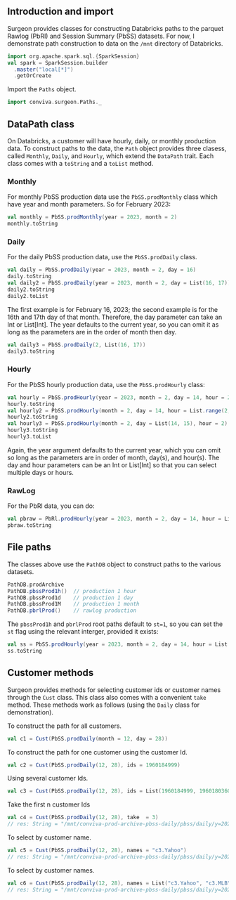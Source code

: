 ## Introduction and import

Surgeon provides classes for constructing Databricks paths to the parquet Rawlog (PbRl) and
Session Summary (PbSS) datasets. For now, I demonstrate path construction to data on  the `/mnt`  directory of Databricks.

```scala mdoc
import org.apache.spark.sql.{SparkSession}
val spark = SparkSession.builder
  .master("local[*]")
  .getOrCreate
```

Import the `Paths` object. 

```scala mdoc 
import conviva.surgeon.Paths._
```

## DataPath class

On Databricks, a customer will have hourly, daily, or monthly production data.
To construct paths to the data, the `Path` object provides three clasess,
called `Monthly`, `Daily`, and `Hourly`, which extend the `DataPath` trait. Each class comes with a `toString` and a `toList` method.

### Monthly 
For monthly PbSS production data use the `PbSS.prodMonthly` class which have year and month parameters.   So for February 2023:

```scala mdoc
val monthly = PbSS.prodMonthly(year = 2023, month = 2)
monthly.toString
```

### Daily
For the daily PbSS production data, use the `PbSS.prodDaily` class. 

```scala mdoc 
val daily = PbSS.prodDaily(year = 2023, month = 2, day = 16)
daily.toString
val daily2 = PbSS.prodDaily(year = 2023, month = 2, day = List(16, 17))
daily2.toString
daily2.toList
```

The first example is for February 16, 2023; the second example is for the 16th
and 17th day of that month.  Therefore, the day parameter can take an Int or
List[Int]. The year defaults to the current year, so you can omit it as long as
the parameters are in the order of month then day.

```scala mdoc
val daily3 = PbSS.prodDaily(2, List(16, 17))
daily3.toString
```

### Hourly

For the PbSS hourly production data, use the `PbSS.prodHourly` class:

```scala mdoc 
val hourly = PbSS.prodHourly(year = 2023, month = 2, day = 14, hour = 2)
hourly.toString
val hourly2 = PbSS.prodHourly(month = 2, day = 14, hour = List.range(2, 10))
hourly2.toString
val hourly3 = PbSS.prodHourly(month = 2, day = List(14, 15), hour = 2)
hourly3.toString
hourly3.toList
```
Again, the year argument defaults to the current year, which you can omit so
long as the parameters are in order of month, day(s), and hour(s). The day and hour parameters
can be an Int or List[Int] so that you can select multiple days or hours. 

###  RawLog
For the PbRl data, you can do:

```scala mdoc 
val pbraw = PbRl.prodHourly(year = 2023, month = 2, day = 14, hour = List.range(2, 8))
pbraw.toString
```

## File paths

The classes above use the `PathDB` object to construct paths to the various datasets.

```scala mdoc 
PathDB.prodArchive
PathDB.pbssProd1h()  // production 1 hour
PathDB.pbssProd1d    // production 1 day   
PathDB.pbssProd1M    // production 1 month
PathDB.pbrlProd()    // rawlog production
```
The `pbssProd1h` and `pbrlProd` root paths default to `st=1`, so you can set the `st`
flag using the relevant interger, provided it exists:


```scala mdoc 
val ss = PbSS.prodHourly(year = 2023, month = 2, day = 14, hour = List(2), root = PathDB.pbssProd1h(2))
ss.toString
```

## Customer methods

Surgeon provides methods for selecting customer ids or customer names through
the `Cust` class. This class also comes with a convenient `take` method. These methods work as follows (using the `Daily` class for demonstration).

To construct the path for all customers.

```scala mdoc 
val c1 = Cust(PbSS.prodDaily(month = 12, day = 28))
```
To construct the path for one customer using the customer Id. 

```scala mdoc
val c2 = Cust(PbSS.prodDaily(12, 28), ids = 1960184999)
```

Using several customer Ids.

```scala mdoc
val c3 = Cust(PbSS.prodDaily(12, 28), ids = List(1960184999, 1960180360))
``` 
Take the first n customer Ids

```scala 
val c4 = Cust(PbSS.prodDaily(12, 28), take  = 3)
// res: String = "/mnt/conviva-prod-archive-pbss-daily/pbss/daily/y=2023/m=12/dt=d2023_12_28_08_00_to_2023_12_29_08_00/cust={1960180360,1960180361,1960180388}"
```

To select by customer name.

```scala 
val c5 = Cust(PbSS.prodDaily(12, 28), names = "c3.Yahoo")
// res: String = "/mnt/conviva-prod-archive-pbss-daily/pbss/daily/y=2023/m=12/dt=d2023_12_28_08_00_to_2023_12_29_08_00/cust={450695772}"

``` 
To select by customer names.
```scala 
val c6 = Cust(PbSS.prodDaily(12, 28), names = List("c3.Yahoo", "c3.MLB"))
// res: String = "/mnt/conviva-prod-archive-pbss-daily/pbss/daily/y=2023/m=12/dt=d2023_12_28_08_00_to_2023_12_29_08_00/cust={450695772,1960180361}"
``` 
